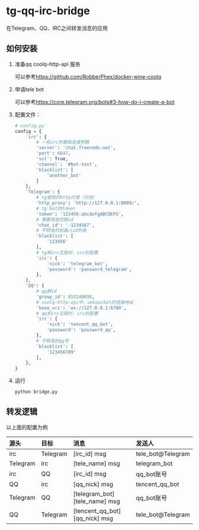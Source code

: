 # tg-qq-irc-bridge

在Telegram、QQ、IRC之间转发消息的应用

## 如何安装

1. 准备qq coolq-http-api 服务

    可以参考<https://github.com/RobberPhex/docker-wine-coolq>

2. 申请tele bot

    可以参考<https://core.telegram.org/bots#3-how-do-i-create-a-bot>

3. 配置文件：

    ```python
    # config.py
    config = {
        'irc': {
            # 一些irc的基础连接参数
            'server': 'chat.freenode.net',
            'port': 6697,
            'ssl': True,
            'channel': '#bot-test',
            'blacklist': [
                'another_bot'
            ]
        },
        'Telegram': {
            # tg使用的http代理（可选）
            'http_proxy': 'http://127.0.0.1:8008/',
            # tg bot的token
            'token': '123456:abcdefgABCDEFG',
            # 需要转发的群id
            'chat_id': '-1234567',
            # 不转发的机器人id列表
            'blacklist': [
                '123456'
            ],
            # tg和irc互联时，irc的配置
            'irc': {
                'nick': 'telegram_bot',
                'password': 'password_telegram',
            },
        },
        'QQ': {
            # qq群id
            'group_id': 653148038,
            # coolq-http-api中，websocket的连接地址
            'base_uri': 'ws://127.0.0.1:6700',
            # qq和irc互联时，irc的配置
            'irc': {
                'nick': 'tencent_qq_bot',
                'password': 'password_qq',
            },
            # 不转发的qq号
            'blacklist': [
                '123456789'
            ],
        },
    }
    ```

4. 运行

    ````bash
    python bridge.py
    ````

## 转发逻辑

以上面的配置为例

| 源头     | 目标     | 消息                          | 发送人            |
|:---------|:---------|:------------------------------|:------------------|
| irc      | Telegram | [irc_id] msg                  | tele_bot@Telegram |
| Telegram | irc      | [tele_name] msg               | telegram_bot      |
| irc      | QQ       | [irc_id] msg                  | qq_bot账号        |
| QQ       | irc      | [qq_nick] msg                 | tencent_qq_bot    |
| Telegram | QQ       | [telegram_bot][tele_name] msg | qq_bot账号        |
| QQ       | Telegram | [tencent_qq_bot][qq_nick] msg | tele_bot@Telegram |
